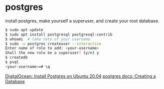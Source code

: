 # postgres

install postgres, make yourself a superuser, and create your root database.

```bash
$ sudo apt update
$ sudo apt install postgresql postgresql-contrib
$ whoami  # take note of your username
$ sudo -u postgres createuser --interactive
Enter name of role to add: <your-username>
Shall the new role be a superuser? (y/n) y
$ createdb
$ psql
<your-username>=# \q
```

[DigitalOcean: Install Postgres on Ubuntu 20.04](https://www.digitalocean.com/community/tutorials/how-to-install-postgresql-on-ubuntu-20-04-quickstart)
[postgres docs: Creating a Database](https://www.postgresql.org/docs/9.0/tutorial-createdb.html)

